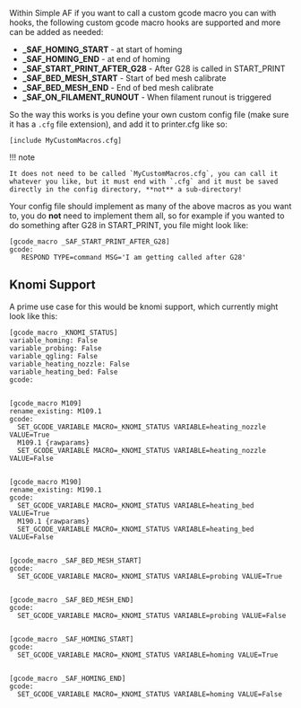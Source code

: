 Within Simple AF if you want to call a custom gcode macro you can with hooks, the following custom gcode macro hooks are supported and more can be added as needed:

- **_SAF_HOMING_START** - at start of homing
- **_SAF_HOMING_END** - at end of homing
- **_SAF_START_PRINT_AFTER_G28** - After G28 is called in START_PRINT
- **_SAF_BED_MESH_START** - Start of bed mesh calibrate
- **_SAF_BED_MESH_END** - End of bed mesh calibrate
- **_SAF_ON_FILAMENT_RUNOUT** - When filament runout is triggered

So the way this works is you define your own custom config file (make sure it has a `.cfg` file extension), and add it to printer.cfg like so:

```
[include MyCustomMacros.cfg]
```

!!! note

    It does not need to be called `MyCustomMacros.cfg`, you can call it whatever you like, but it must end with `.cfg` and it must be saved directly in the config directory, **not** a sub-directory!

Your config file should implement as many of the above macros as you want to, you do **not** need to implement them all, so for example if you wanted to do something after G28 in START_PRINT, you file might look like:

```
[gcode_macro _SAF_START_PRINT_AFTER_G28]
gcode:
   RESPOND TYPE=command MSG='I am getting called after G28'
```

## Knomi Support 

A prime use case for this would be knomi support, which currently might look like this:

```
[gcode_macro _KNOMI_STATUS]
variable_homing: False
variable_probing: False
variable_qgling: False
variable_heating_nozzle: False
variable_heating_bed: False
gcode:


[gcode_macro M109]
rename_existing: M109.1
gcode:
  SET_GCODE_VARIABLE MACRO=_KNOMI_STATUS VARIABLE=heating_nozzle VALUE=True
  M109.1 {rawparams}
  SET_GCODE_VARIABLE MACRO=_KNOMI_STATUS VARIABLE=heating_nozzle VALUE=False


[gcode_macro M190]
rename_existing: M190.1
gcode:
  SET_GCODE_VARIABLE MACRO=_KNOMI_STATUS VARIABLE=heating_bed VALUE=True
  M190.1 {rawparams}
  SET_GCODE_VARIABLE MACRO=_KNOMI_STATUS VARIABLE=heating_bed VALUE=False


[gcode_macro _SAF_BED_MESH_START]
gcode:
  SET_GCODE_VARIABLE MACRO=_KNOMI_STATUS VARIABLE=probing VALUE=True


[gcode_macro _SAF_BED_MESH_END]
gcode:
  SET_GCODE_VARIABLE MACRO=_KNOMI_STATUS VARIABLE=probing VALUE=False


[gcode_macro _SAF_HOMING_START]
gcode:
  SET_GCODE_VARIABLE MACRO=_KNOMI_STATUS VARIABLE=homing VALUE=True


[gcode_macro _SAF_HOMING_END]
gcode:
  SET_GCODE_VARIABLE MACRO=_KNOMI_STATUS VARIABLE=homing VALUE=False
```
